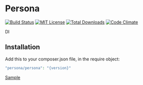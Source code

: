 # Persona

[![Build Status](https://travis-ci.org/su-mi-lab/Persona.svg?branch=master)](https://travis-ci.org/su-mi-lab/Persona)
[![MIT License](http://img.shields.io/badge/license-MIT-blue.svg?style=flat)](LICENSE)
[![Total Downloads](https://poser.pugx.org/persona/persona/downloads)](https://packagist.org/packages/persona/persona)
[![Code Climate](https://codeclimate.com/github/su-mi-lab/Persona/badges/gpa.svg)](https://codeclimate.com/github/su-mi-lab/Persona)

DI

## Installation

Add this to your composer.json file, in the require object:

```php
"persona/persona": "{version}"
```

[Sample](https://github.com/su-mi-lab/Persona/blob/master/tests/PersonaTest.php)
